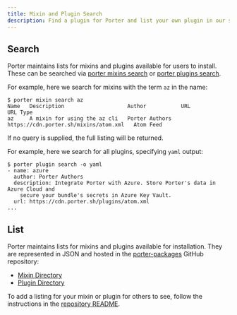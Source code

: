 ```yaml
---
title: Mixin and Plugin Search
description: Find a plugin for Porter and list your own plugin in our search results
---
```


## Search

Porter maintains lists for mixins and plugins available for users to install.
These can be searched via [porter mixins search](/cli/porter_mixins_search/) or
[porter plugins search](/cli/porter_plugins_search/).

For example, here we search for mixins with the term `az` in the name:

```console
$ porter mixin search az
Name   Description                    Author           URL                                     URL Type
az     A mixin for using the az cli   Porter Authors   https://cdn.porter.sh/mixins/atom.xml   Atom Feed
```

If no query is supplied, the full listing will be returned.

For example, here we search for all plugins, specifying `yaml` output:

```console
$ porter plugin search -o yaml
- name: azure
  author: Porter Authors
  description: Integrate Porter with Azure. Store Porter's data in Azure Cloud and
    secure your bundle's secrets in Azure Key Vault.
  url: https://cdn.porter.sh/plugins/atom.xml
...
```

## List

Porter maintains lists for mixins and plugins available for installation.
They are represented in JSON and hosted in the [porter-packages][porter-packages]
GitHub repository:

* [Mixin Directory](https://github.com/getporter/packages/blob/master/mixins/index.json)
* [Plugin Directory](https://github.com/getporter/packages/blob/master/plugins/index.json)

To add a listing for your mixin or plugin for others to see, follow the
instructions in the [repository README][porter-packages-readme].

[porter-packages]: https://github.com/getporter/packages
[porter-packages-readme]: https://github.com/getporter/packages/blob/master/README.md